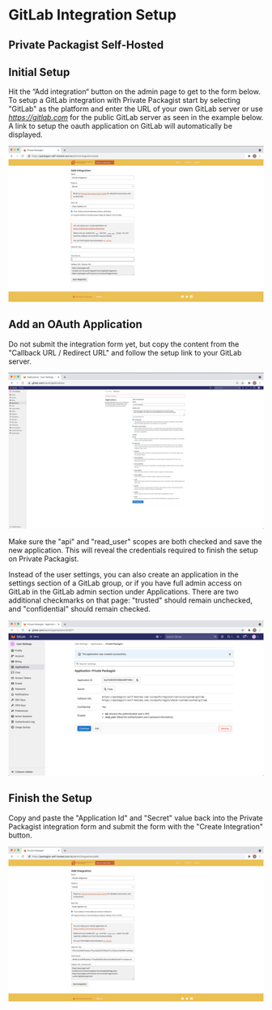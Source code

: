 # GitLab Integration Setup
## Private Packagist Self-Hosted

## Initial Setup
Hit the “Add integration“ button on the admin page to get to the form below. To setup a GitLab integration with Private Packagist start by selecting "GitLab" as the platform and enter the URL of your own GitLab server or use <i>https://gitlab.com</i> for the public GitLab server as seen in the example below. A link to setup the oauth application on GitLab will automatically be displayed.

![Packagist Setup](/Resources/public/img/docs/integration-setup/gitlab-01-packagist-setup.png)

## Add an OAuth Application
Do not submit the integration form yet, but copy the content from the "Callback URL / Redirect URL" and follow the setup link to your GitLab server.

![GitLab Form](/Resources/public/img/docs/integration-setup/gitlab-02-gitlab-form.png)

Make sure the "api" and "read_user" scopes are both checked and save the new application. This will reveal the credentials required to finish the setup on Private Packagist.

Instead of the user settings, you can also create an application in the settings section of a GitLab group, or if you
have full admin access on GitLab in the GitLab admin section under Applications.
There are two additional checkmarks on that page: "trusted" should remain unchecked, and "confidential" should remain checked.

![GitLab Credentials](/Resources/public/img/docs/integration-setup/gitlab-03-gitlab-credentials.png)

## Finish the Setup
Copy and paste the "Application Id" and "Secret" value back into the Private Packagist integration form and submit the form with the "Create Integration" button.

![GitLab Credentials](/Resources/public/img/docs/integration-setup/gitlab-04-packagist-form.png)

